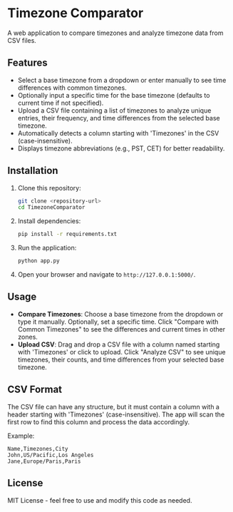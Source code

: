 # Timezone Comparator

A web application to compare timezones and analyze timezone data from CSV files.

## Features
- Select a base timezone from a dropdown or enter manually to see time differences with common timezones.
- Optionally input a specific time for the base timezone (defaults to current time if not specified).
- Upload a CSV file containing a list of timezones to analyze unique entries, their frequency, and time differences from the selected base timezone.
- Automatically detects a column starting with 'Timezones' in the CSV (case-insensitive).
- Displays timezone abbreviations (e.g., PST, CET) for better readability.

## Installation

1. Clone this repository:
   ```bash
   git clone <repository-url>
   cd TimezoneComparator
   ```

2. Install dependencies:
   ```bash
   pip install -r requirements.txt
   ```

3. Run the application:
   ```bash
   python app.py
   ```

4. Open your browser and navigate to `http://127.0.0.1:5000/`.

## Usage

- **Compare Timezones**: Choose a base timezone from the dropdown or type it manually. Optionally, set a specific time. Click "Compare with Common Timezones" to see the differences and current times in other zones.
- **Upload CSV**: Drag and drop a CSV file with a column named starting with 'Timezones' or click to upload. Click "Analyze CSV" to see unique timezones, their counts, and time differences from your selected base timezone.

## CSV Format

The CSV file can have any structure, but it must contain a column with a header starting with 'Timezones' (case-insensitive). The app will scan the first row to find this column and process the data accordingly.

Example:
```csv
Name,Timezones,City
John,US/Pacific,Los Angeles
Jane,Europe/Paris,Paris
```

## License

MIT License - feel free to use and modify this code as needed.
